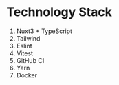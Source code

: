 # Technology Stack
1. Nuxt3 + TypeScript
2. Tailwind
3. Eslint
4. Vitest
5. GitHub CI
6. Yarn
7. Docker
